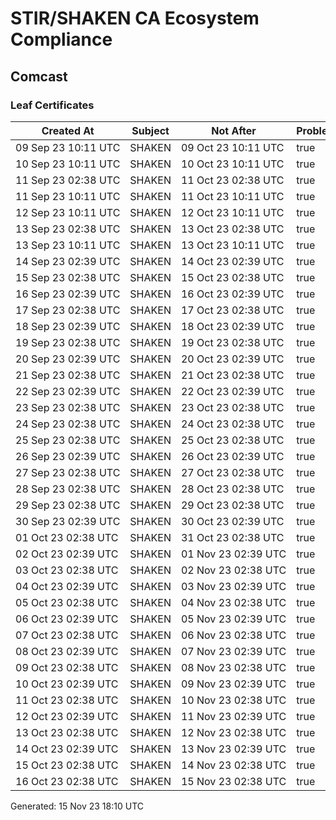 # STIR/SHAKEN CA Ecosystem Compliance

## Comcast

### Leaf Certificates

| Created At | Subject | Not After | Problems | Link |
|------------|---------|-----------|----------|------|
| 09&#160;Sep&#160;23&#160;10:11&#160;UTC | SHAKEN | 09&#160;Oct&#160;23&#160;10:11&#160;UTC | true | [view](../CERTS/bd33d7360f6c9b00ddd32c4cafa3fbf3b53b3270ebbac915cb4a7d23ec2ac22c/README.md) |
| 10&#160;Sep&#160;23&#160;10:11&#160;UTC | SHAKEN | 10&#160;Oct&#160;23&#160;10:11&#160;UTC | true | [view](../CERTS/c8c81914f83df3e4c6674a4afe7880325c603a6079e7d9104c22f074359a4350/README.md) |
| 11&#160;Sep&#160;23&#160;02:38&#160;UTC | SHAKEN | 11&#160;Oct&#160;23&#160;02:38&#160;UTC | true | [view](../CERTS/aaf7ae2b71da7ff6c0ee282208ed08b376e628b5da408358d81f5b56f885b1e2/README.md) |
| 11&#160;Sep&#160;23&#160;10:11&#160;UTC | SHAKEN | 11&#160;Oct&#160;23&#160;10:11&#160;UTC | true | [view](../CERTS/be8d3a7588afcf1e9f533f838b1765e4047f16b44f6ca40e1d9e2869c5c09be2/README.md) |
| 12&#160;Sep&#160;23&#160;10:11&#160;UTC | SHAKEN | 12&#160;Oct&#160;23&#160;10:11&#160;UTC | true | [view](../CERTS/148e3a8d559f36630eba1eaf3161b79e271a39aa780303ce6f53a1525e2e4b1d/README.md) |
| 13&#160;Sep&#160;23&#160;02:38&#160;UTC | SHAKEN | 13&#160;Oct&#160;23&#160;02:38&#160;UTC | true | [view](../CERTS/10122d03fee71811260c0e0fffd02da1d3d09ba2b1ef6032c420da3511810000/README.md) |
| 13&#160;Sep&#160;23&#160;10:11&#160;UTC | SHAKEN | 13&#160;Oct&#160;23&#160;10:11&#160;UTC | true | [view](../CERTS/00f56ba422bd70fd21281e69d63e3295347b476a291b87ec5cea3863bbd5ee55/README.md) |
| 14&#160;Sep&#160;23&#160;02:39&#160;UTC | SHAKEN | 14&#160;Oct&#160;23&#160;02:39&#160;UTC | true | [view](../CERTS/672157586420ce780c6d221d5f8417018f178d83151f99a876ec5e9b8b7e3028/README.md) |
| 15&#160;Sep&#160;23&#160;02:38&#160;UTC | SHAKEN | 15&#160;Oct&#160;23&#160;02:38&#160;UTC | true | [view](../CERTS/b51b393e3968ffd49815fcf5a8401dc06a0a2e2b07313f1205622a202f6ca92a/README.md) |
| 16&#160;Sep&#160;23&#160;02:39&#160;UTC | SHAKEN | 16&#160;Oct&#160;23&#160;02:39&#160;UTC | true | [view](../CERTS/ba5fcef4ce272301f678ab3e5633185bc1bb52f606525bd7aa2ea1d0fb3326f2/README.md) |
| 17&#160;Sep&#160;23&#160;02:38&#160;UTC | SHAKEN | 17&#160;Oct&#160;23&#160;02:38&#160;UTC | true | [view](../CERTS/6e479d2404a4cb9318983f0d7832309ef81cc54e03e95df7a8d33b45a6271e02/README.md) |
| 18&#160;Sep&#160;23&#160;02:39&#160;UTC | SHAKEN | 18&#160;Oct&#160;23&#160;02:39&#160;UTC | true | [view](../CERTS/1478c2e4aaee407f23bd54ca08f9c4cb57a258c15b0e8e5539a8a83bc21c4777/README.md) |
| 19&#160;Sep&#160;23&#160;02:38&#160;UTC | SHAKEN | 19&#160;Oct&#160;23&#160;02:38&#160;UTC | true | [view](../CERTS/7a89ff501c412c30416efddd27df0dc56d8aa7c6366b40d43efe92059cbfd05f/README.md) |
| 20&#160;Sep&#160;23&#160;02:39&#160;UTC | SHAKEN | 20&#160;Oct&#160;23&#160;02:39&#160;UTC | true | [view](../CERTS/0d25582b20f23177cdca95826a959bf9f5ac48549b0d710121b93ec6d1ee2bc9/README.md) |
| 21&#160;Sep&#160;23&#160;02:38&#160;UTC | SHAKEN | 21&#160;Oct&#160;23&#160;02:38&#160;UTC | true | [view](../CERTS/1359a8dd43d9bfeedf59c889f805623c839b670f9e6db80f033148669761c518/README.md) |
| 22&#160;Sep&#160;23&#160;02:39&#160;UTC | SHAKEN | 22&#160;Oct&#160;23&#160;02:39&#160;UTC | true | [view](../CERTS/d14b05efdd0dcc9c8a7478e9e3a22c669a8570ee5b0f1815c5f55484c09fda31/README.md) |
| 23&#160;Sep&#160;23&#160;02:38&#160;UTC | SHAKEN | 23&#160;Oct&#160;23&#160;02:38&#160;UTC | true | [view](../CERTS/f8f0d01d9937ae7ff82b387709366dac01f25c6e5e6d17c0b0cf244a63240cb4/README.md) |
| 24&#160;Sep&#160;23&#160;02:38&#160;UTC | SHAKEN | 24&#160;Oct&#160;23&#160;02:38&#160;UTC | true | [view](../CERTS/08274dca59956d4318fdf4e067b432d86c52b2882bf96e73585e656dca7dde13/README.md) |
| 25&#160;Sep&#160;23&#160;02:38&#160;UTC | SHAKEN | 25&#160;Oct&#160;23&#160;02:38&#160;UTC | true | [view](../CERTS/cb84caf8d14018d5fa9a6c0eedfafce7a33cea91b9ddad0cbbf8d56cb491e28c/README.md) |
| 26&#160;Sep&#160;23&#160;02:39&#160;UTC | SHAKEN | 26&#160;Oct&#160;23&#160;02:39&#160;UTC | true | [view](../CERTS/71a3e4bd46abdd7312ebe4ab6a7043117510496a372275e0ea88ba246382caa7/README.md) |
| 27&#160;Sep&#160;23&#160;02:38&#160;UTC | SHAKEN | 27&#160;Oct&#160;23&#160;02:38&#160;UTC | true | [view](../CERTS/839c1ee69651fbf57a49ca11c3a170f828655ddf87754c98ba0017619041b7c6/README.md) |
| 28&#160;Sep&#160;23&#160;02:38&#160;UTC | SHAKEN | 28&#160;Oct&#160;23&#160;02:38&#160;UTC | true | [view](../CERTS/d737d7ea0bd5a3271ccd85a2fb6e8fef072fb3d03023c67954ae01d9d94c4c63/README.md) |
| 29&#160;Sep&#160;23&#160;02:38&#160;UTC | SHAKEN | 29&#160;Oct&#160;23&#160;02:38&#160;UTC | true | [view](../CERTS/fc9d0f38c1f4115edd4e62fdb2e17f9977b8a2bb53d91b157346b7392b5c617d/README.md) |
| 30&#160;Sep&#160;23&#160;02:39&#160;UTC | SHAKEN | 30&#160;Oct&#160;23&#160;02:39&#160;UTC | true | [view](../CERTS/699e733f8bc6894a80ef69672cdbff0bd24b4694f0621c6c4140c66a8aa1189d/README.md) |
| 01&#160;Oct&#160;23&#160;02:38&#160;UTC | SHAKEN | 31&#160;Oct&#160;23&#160;02:38&#160;UTC | true | [view](../CERTS/760520a0bbbc28b763305fda5678c7e2c16cdc813fa82fcd1204312f4f2eb132/README.md) |
| 02&#160;Oct&#160;23&#160;02:39&#160;UTC | SHAKEN | 01&#160;Nov&#160;23&#160;02:39&#160;UTC | true | [view](../CERTS/f8abf2b1950528aba45aacae3e81f9b9fc412cf976236d35b9da168d09edceee/README.md) |
| 03&#160;Oct&#160;23&#160;02:38&#160;UTC | SHAKEN | 02&#160;Nov&#160;23&#160;02:38&#160;UTC | true | [view](../CERTS/d073088a72d66313c87e1613e67e94a66019a828bfab332de733e08b3a6aa58f/README.md) |
| 04&#160;Oct&#160;23&#160;02:39&#160;UTC | SHAKEN | 03&#160;Nov&#160;23&#160;02:39&#160;UTC | true | [view](../CERTS/5f1505d1744a2792ae9fc284218a7dae85a67e74d88d2da4a6c6aac94724e547/README.md) |
| 05&#160;Oct&#160;23&#160;02:38&#160;UTC | SHAKEN | 04&#160;Nov&#160;23&#160;02:38&#160;UTC | true | [view](../CERTS/6891e9ed1379a143ff2f79c464d5fbf8f75fa6a45c383e3647a63d7c321138e0/README.md) |
| 06&#160;Oct&#160;23&#160;02:39&#160;UTC | SHAKEN | 05&#160;Nov&#160;23&#160;02:39&#160;UTC | true | [view](../CERTS/040b9f433409f84f83f379ddec228cb4935483ba3f7003ee58050f731863cf85/README.md) |
| 07&#160;Oct&#160;23&#160;02:38&#160;UTC | SHAKEN | 06&#160;Nov&#160;23&#160;02:38&#160;UTC | true | [view](../CERTS/0c98b20e43144ade1812e5cee29556284faad3fbd9ccde9dfe7994153cefae02/README.md) |
| 08&#160;Oct&#160;23&#160;02:39&#160;UTC | SHAKEN | 07&#160;Nov&#160;23&#160;02:39&#160;UTC | true | [view](../CERTS/3e3a8e1a76f05f839fcfb293208e1a96edc37507720484a12f3ba40dd18e8fab/README.md) |
| 09&#160;Oct&#160;23&#160;02:38&#160;UTC | SHAKEN | 08&#160;Nov&#160;23&#160;02:38&#160;UTC | true | [view](../CERTS/4b04aff36d26ea894e11388090408ff14b1c938d96268b270547c8e5e63fea44/README.md) |
| 10&#160;Oct&#160;23&#160;02:39&#160;UTC | SHAKEN | 09&#160;Nov&#160;23&#160;02:39&#160;UTC | true | [view](../CERTS/2fdd429bc8cab86b20fadf5114936108c3dd6f1429a457d94f0cf1ffcfb3d8c8/README.md) |
| 11&#160;Oct&#160;23&#160;02:38&#160;UTC | SHAKEN | 10&#160;Nov&#160;23&#160;02:38&#160;UTC | true | [view](../CERTS/591a3cf2a3390c5f574a4460c401504eddde87e67807ad158879a638f17373cd/README.md) |
| 12&#160;Oct&#160;23&#160;02:39&#160;UTC | SHAKEN | 11&#160;Nov&#160;23&#160;02:39&#160;UTC | true | [view](../CERTS/abdc938d108ab52492061b3b63ca8c06cfd5e3885563df74e06b521c21620c7f/README.md) |
| 13&#160;Oct&#160;23&#160;02:38&#160;UTC | SHAKEN | 12&#160;Nov&#160;23&#160;02:38&#160;UTC | true | [view](../CERTS/c236ea7fb4b526636ac1d3a6616df19107e5e36aad370f6033f58c56cd7a0d06/README.md) |
| 14&#160;Oct&#160;23&#160;02:39&#160;UTC | SHAKEN | 13&#160;Nov&#160;23&#160;02:39&#160;UTC | true | [view](../CERTS/d5d62c116f6bc98e30a24daf9f330ba06ef48840e00437a9dd1254f866753745/README.md) |
| 15&#160;Oct&#160;23&#160;02:38&#160;UTC | SHAKEN | 14&#160;Nov&#160;23&#160;02:38&#160;UTC | true | [view](../CERTS/09cdbb1d6e097dacd9da271645277dc6b6438550aa54a468f5a76e365c3369f7/README.md) |
| 16&#160;Oct&#160;23&#160;02:38&#160;UTC | SHAKEN | 15&#160;Nov&#160;23&#160;02:38&#160;UTC | true | [view](../CERTS/875178326f58a99222b413b809ccf6e6aee607a2895247f84acb95440ed5a465/README.md) |


Generated: 15 Nov 23 18:10 UTC